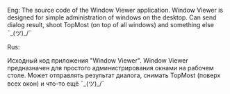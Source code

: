 Eng:
The source code of the Window Viewer application. Window Viewer is designed for
simple administration of windows on the desktop. Can send dialog result, shoot
TopMost (on top of all windows) and something else ¯\_(ツ)_/¯ 

Rus:

Исходный код приложения "Window Viewer". Window Viewer предназначен для
простого администрирования окнами на рабочем столе. Может отправлять результат
диалога, снимать TopMost (поверх всех окон) и что-то ещё ¯\_(ツ)_/¯ 

